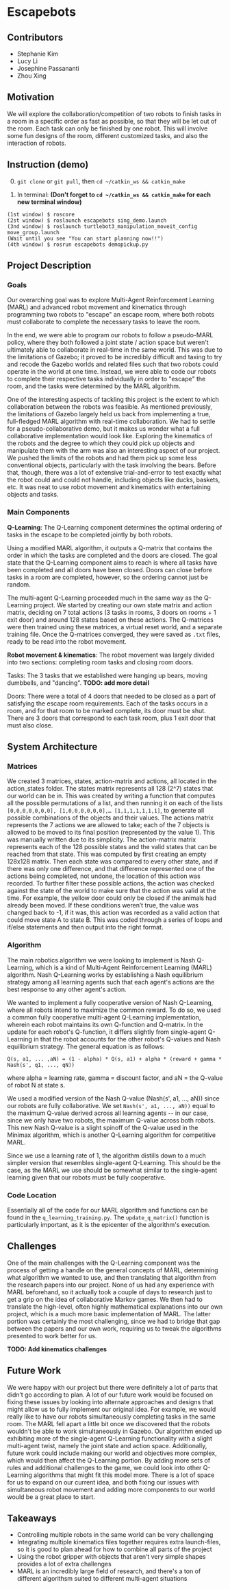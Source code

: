 # Escapebots

## Contributors
- Stephanie Kim
- Lucy Li
- Josephine Passananti
- Zhou Xing

## Motivation

We will explore the collaboration/competition of two robots to finish tasks in a room in a specific order as fast as possible, so that they will be let out of the room. Each task can only be finished by one robot. This will involve some fun designs of the room, different customized tasks, and also the interaction of robots.

## Instruction (demo)

0. `git clone` or `git pull`, then `cd ~/catkin_ws && catkin_make` 
   
1. In terminal: **(Don't forget to `cd ~/catkin_ws && catkin_make` for each new terminal window)**

```
(1st window) $ roscore
(2st window) $ roslaunch escapebots sing_demo.launch
(3nd window) $ roslaunch turtlebot3_manipulation_moveit_config move_group.launch
(Wait until you see "You can start planning now!!")
(4th window) $ rosrun escapebots demopickup.py
```

## Project Description

### Goals
Our overarching goal was to explore Multi-Agent Reinforcement Learning (MARL) and advanced robot movement and kinematics through programming two robots to "escape" an escape room, where both robots must collaborate to complete the necessary tasks to leave the room.

In the end, we were able to program our robots to follow a pseudo-MARL policy, where they both followed a joint state / action space but weren't ultimately able to collaborate in real-time in the same world. This was due to the limitations of Gazebo; it proved to be incredibly difficult and taxing to try and recode the Gazebo worlds and related files such that two robots could operate in the world at one time. Instead, we were able to code our robots to complete their respective tasks individually in order to "escape" the room, and the tasks were determined by the MARL algorithm.

One of the interesting aspects of tackling this project is the extent to which collaboration between the robots was feasible. As mentioned previously, the limitations of Gazebo largely held us back from implementing a true, full-fledged MARL algorithm with real-time collaboration. We had to settle for a pseudo-collaborative demo, but it makes us wonder what a full collaborative implementation would look like. Exploring the kinematics of the robots and the degree to which they could pick up objects and manipulate them with the arm was also an interesting aspect of our project. We pushed the limits of the robots and had them pick up some less conventional objects, particularly with the task involving the bears. Before that, though, there was a lot of extensive trial-and-error to test exactly what the robot could and could not handle, including objects like ducks, baskets, etc. It was neat to use robot movement and kinematics with entertaining objects and tasks.


### Main Components

**Q-Learning**:
The Q-Learning component determines the optimal ordering of tasks in the escape to be completed jointly by both robots. 

Using a modified MARL algorithm, it outputs a Q-matrix that contains the order in which the tasks are completed and the doors are closed. The goal state that the Q-Learning component aims to reach is where all tasks have been completed and all doors have been closed. Doors can close before tasks in a room are completed, however, so the ordering cannot just be random.

The multi-agent Q-Learning proceeded much in the same way as the Q-Learning project. We started by creating our own state matrix and action matrix, deciding on 7 total actions (3 tasks in rooms, 3 doors on rooms + 1 exit door) and around 128 states based on these actions. The Q-matrices were then trained using these matrices, a virtual reset world, and a separate training file. Once the Q-matrices converged, they were saved as `.txt` files, ready to be read into the robot movement.


**Robot movement & kinematics**:
The robot movement was largely divided into two sections: completing room tasks and closing room doors.

Tasks: The 3 tasks that we established were hanging up bears, moving dumbbells, and "dancing". **TODO: add more detail**

Doors: There were a total of 4 doors that needed to be closed as a part of satisfying the escape room requirements. Each of the tasks occurs in a room, and for that room to be marked complete, its door must be shut. There are 3 doors that correspond to each task room, plus 1 exit door that must also close.

## System Architecture

### Matrices
We created 3 matrices, states, action-matrix and actions, all located in the action_states folder. The states matrix represents all 128 (2^7) states that our world can be in.  This was created by writing a function that computes all the possible permutations of a list, and then running it on each of the lists `[0,0,0,0,0,0,0], [1,0,0,0,0,0,0],… [1,1,1,1,1,1,1]`, to generate all possible combinations of the objects and their values. The actions matrix represents the 7 actions we are allowed to take; each of the 7 objects is allowed to be moved to its final position (represented by the value 1). This was manually written due to its simplicity. The action-matrix matrix represents each of the 128 possible states and the valid states that can be reached from that state. This was computed by first creating an empty 128x128 matrix. Then each state was compared to every other state, and if there was only one difference, and that difference represented one of the actions being completed, not undone, the location of this action was recorded. To further filter these possible actions, the action was checked against the state of the world to make sure that the action was valid at the time. For example, the yellow door could only be closed if the animals had already been moved. If these conditions weren’t true, the value was changed back to -1, if it was, this action was recorded as a valid action that could move state A to state B. This was coded through a series of loops and if/else statements and then output into the right format.


### Algorithm
The main robotics algorithm we were looking to implement is Nash Q-Learning, which is a kind of Multi-Agent Reinforcement Learning (MARL) algorithm. Nash Q-Learning works by establishing a Nash equilibrium strategy among all learning agents such that each agent's actions are the best response to any other agent's action. 

We wanted to implement a fully cooperative version of Nash Q-Learning, where all robots intend to maximize the common reward. To do so, we used a common fully cooperative multi-agent Q-Learning implementation, wherein each robot maintains its own Q-function and Q-matrix. In the update for each robot's Q-function, it differs slightly from single-agent Q-Learning in that the robot accounts for the other robot's Q-values and Nash equilibrium strategy. The general equation is as follows:

`Q(s, a1, ... ,aN) = (1 - alpha) * Q(s, a1) + alpha * (reward + gamma * Nash(s', q1, ..., qN))`

where alpha = learning rate, gamma = discount factor, and aN = the Q-value of robot N at state s.

We used a modified version of the Nash Q-value (Nash(s', a1, ..., aN)) since our robots are fully collaborative. We set `Nash(s', a1, ..., aN))` equal to the maximum Q-value derived across all learning agents -- in our case, since we only have two robots, the maximum Q-value across both robots. This new Nash Q-value is a slight spinoff of the Q-value used in the Minimax algorithm, which is another Q-Learning algorithm for competitive MARL. 

Since we use a learning rate of 1, the algorithm distills down to a much simpler version that resembles single-agent Q-Learning. This should be the case, as the MARL we use should be somewhat similar to the single-agent learning given that our robots must be fully cooperative.

### Code Location
Essentially all of the code for our MARL algorithm and functions can be found in the `q_learning_training.py`. The `update_q_matrix()` function is particularly important, as it is the epicenter of the algorithm's execution.

## Challenges
One of the main challenges with the Q-Learning component was the process of getting a handle on the general concepts of MARL, determining what algorithm we wanted to use, and then translating that algorithm from the research papers into our project. None of us had any experience with MARL beforehand, so it actually took a couple of days to research just to get a grip on the idea of collaborative Markov games. We then had to translate the high-level, often highly mathematical explanations into our own project, which is a much more basic implementation of MARL. The latter portion was certainly the most challenging, since we had to bridge that gap between the papers and our own work, requiring us to tweak the algorithms presented to work better for us.

**TODO: Add kinematics challenges**

## Future Work
We were happy with our project but there were definitely a lot of parts that didn’t go according to plan. A lot of our future work would be focused on fixing these issues by looking into alternate approaches and designs that might allow us to fully implement our original idea. For example, we would really like to have our robots simultaneously completing tasks in the same room. The MARL fell apart a little bit once we discovered that the robots wouldn't be able to work simultaneously in Gazebo. Our algorithm ended up exhibiting more of the single-agent Q-Learning functionality with a slight multi-agent twist, namely the joint state and action space. Additionally, future work could include making our world and objectives more complex, which would then affect the Q-Learning portion. By adding more sets of rules and additional challenges to the game, we could look into other Q-Learning algorithms that might fit this model more. There is a lot of space for us to expand on our current idea, and both fixing our issues with simultaneous robot movement and adding more components to our world would be a great place to start.

## Takeaways
- Controlling multiple robots in the same world can be very challenging 
- Integrating multiple kinematics files together requires extra launch-files, so it is good to plan ahead for how to combine all parts of the project
- Using the robot gripper with objects that aren’t very simple shapes provides a lot of extra challenges
- MARL is an incredibly large field of research, and there's a ton of different algorithsm suited to different multi-agent situations
